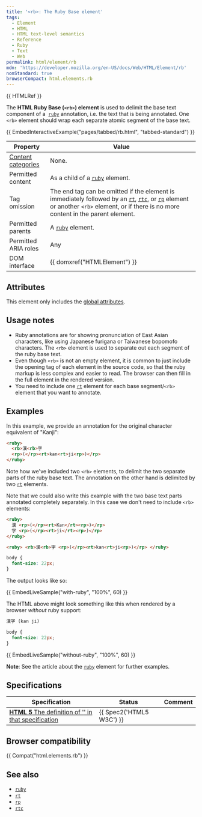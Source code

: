 ```yaml
---
title: '<rb>: The Ruby Base element'
tags:
  - Element
  - HTML
  - HTML text-level semantics
  - Reference
  - Ruby
  - Text
  - Web
permalink: html/element/rb
mdn: 'https://developer.mozilla.org/en-US/docs/Web/HTML/Element/rb'
nonStandard: true
browserCompact: html.elements.rb
---
```

{{ HTMLRef }}

The **HTML Ruby Base (`<rb>`) element** is used to delimit the base text component of a  [`ruby`](/html/element/ruby/) annotation, i.e. the text that is being annotated. One `<rb>` element should wrap each separate atomic segment of the base text.

\{{ EmbedInteractiveExample("pages/tabbed/rb.html", "tabbed-standard") }}

| Property | Value |
| --- | --- |
| [Content categories](/html/content_categories) | None. |
| Permitted content | As a child of a [`ruby`](/html/element/ruby/) element. |
| Tag omission | The end tag can be omitted if the element is immediately followed by an [`rt`](/html/element/rt/), [`rtc`](/html/element/rtc/), or [`rp`](/html/element/rp/) element or another `<rb>` element, or if there is no more content in the parent element. |
| Permitted parents | A [`ruby`](/html/element/ruby/) element. |
| Permitted ARIA roles | Any |
| DOM interface | {{ domxref("HTMLElement") }} |

## Attributes

This element only includes the [global attributes](/en-US/docs/HTML/Global_attributes).

## Usage notes

-   Ruby annotations are for showing pronunciation of East Asian characters, like using Japanese furigana or Taiwanese bopomofo characters. The `<rb>` element is used to separate out each segment of the ruby base text.
-   Even though `<rb>` is not an empty element, it is common to just include the opening tag of each element in the source code, so that the ruby markup is less complex and easier to read. The browser can then fill in the full element in the rendered version.
-   You need to include one [`rt`](/html/element/rt/) element for each base segment/`<rb>` element that you want to annotate.

## Examples

In this example, we provide an annotation for the original character equivalent of "Kanji":

```html
<ruby>
  <rb>漢<rb>字
  <rp>(</rp><rt>kan<rt>ji<rp>)</rp>
</ruby>
```

Note how we've included two `<rb>` elements, to delimit the two separate parts of the ruby base text. The annotation on the other hand is delimited by two [`rt`](/html/element/rt/) elements.

Note that we could also write this example with the two base text parts annotated completely separately. In this case we don't need to include `<rb>` elements:

```html
<ruby>
  漢 <rp>(</rp><rt>Kan</rt><rp>)</rp>
  字 <rp>(</rp><rt>ji</rt><rp>)</rp>
</ruby>
```

```html
<ruby> <rb>漢<rb>字 <rp>(</rp><rt>kan<rt>ji<rp>)</rp> </ruby>

```
```css
body {
  font-size: 22px;
}
```

The output looks like so:

{{ EmbedLiveSample("with-ruby", "100%", 60) }}

The HTML above might look something like this when rendered by a browser _without_ ruby support:

```html
漢字 (kan ji)
```
```css
body {
  font-size: 22px;
}

```

{{ EmbedLiveSample("without-ruby", "100%", 60) }}

**Note**: See the article about the [`ruby`](/html/element/ruby/) element for further examples.

## Specifications

| Specification | Status | Comment |
| --- | --- | --- |
| [**HTML 5** The definition of '<rb>' in that specification](https://www.w3.org/TR/html52/textlevel-semantics.html#the-rb-element) | {{ Spec2('HTML5 W3C') }} |  |

## Browser compatibility

{{ Compat("html.elements.rb") }}

## See also

-   [`ruby`](/html/element/ruby/)
-   [`rt`](/html/element/rt/)
-   [`rp`](/html/element/rp/)
-   [`rtc`](/html/element/rtc/)